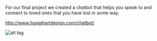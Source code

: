 For our final project we created a chatbot that helps you speak to and connect to loved ones that you have lost in some way. 

http://www.lisagahartdesign.com/chatbot/

![alt tag](file:///C:/Users/lisag/OneDrive/Desktop/0.png)

